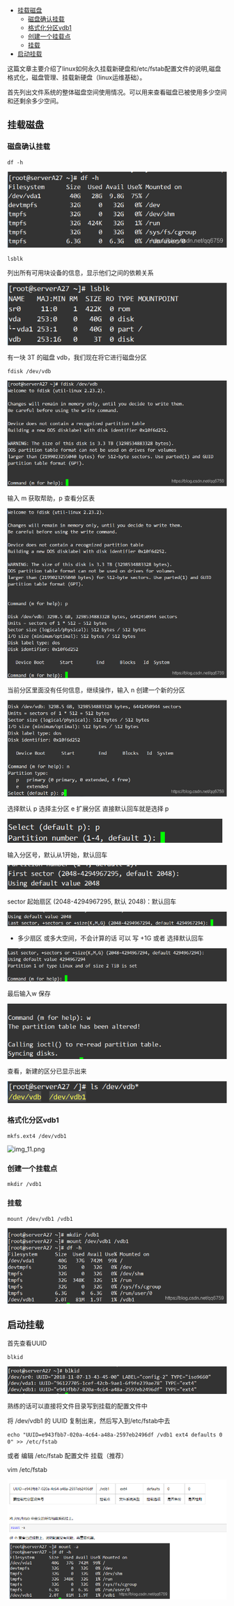 <!-- TOC -->
  * [挂载磁盘](#挂载磁盘)
    * [磁盘确认挂载](#磁盘确认挂载)
    * [格式化分区vdb1](#格式化分区vdb1-)
    * [创建一个挂载点](#创建一个挂载点)
    * [挂载](#挂载)
  * [启动挂载](#启动挂载)
<!-- TOC -->

这篇文章主要介绍了linux如何永久挂载新硬盘和/etc/fstab配置文件的说明,磁盘格式化，磁盘管理、挂载新硬盘（linux运维基础）。

首先列出文件系统的整体磁盘空间使用情况。可以用来查看磁盘已被使用多少空间和还剩余多少空间。
## 挂载磁盘

### 磁盘确认挂载
```shell
df -h
```
![img.png](img%2Fimg.png)


```shell
lsblk
```
列出所有可用块设备的信息，显示他们之间的依赖关系

![img_1.png](img%2Fimg_1.png)

有一块 3T 的磁盘 vdb，我们现在将它进行磁盘分区


```shell
fdisk /dev/vdb
```

![img_2.png](img%2Fimg_2.png)

输入 m 获取帮助，p 查看分区表

![img_3.png](img%2Fimg_3.png)

当前分区里面没有任何信息，继续操作，输入 n 创建一个新的分区

![img_4.png](img%2Fimg_4.png)

选择默认 p 选择主分区  e 扩展分区 直接默认回车就是选择 p

![img_5.png](img%2Fimg_5.png)

输入分区号，默认从1开始，默认回车

![img_6.png](img%2Fimg_6.png)

sector 起始扇区 (2048-4294967295, 默认 2048)：默认回车

![img_7.png](img%2Fimg_7.png)

+ 多少扇区 或多大空间，不会计算的话 可以 写 +1G 或者 选择默认回车

![img_8.png](img%2Fimg_8.png)

最后输入w 保存

![img_9.png](img%2Fimg_9.png)

查看，新建的区分已显示出来

![img_10.png](img%2Fimg_10.png)


### 格式化分区vdb1 

```mkfs.ext4 /dev/vdb1```

![img_11.png](img%2Fimg_11.png)

### 创建一个挂载点

```shell
mkdir /vdb1

```

### 挂载

```shell
mount /dev/vdb1 /vdb1

```

![img_12.png](img%2Fimg_12.png)

## 启动挂载

首先查看UUID

```shell
blkid
```
![img_13.png](img%2Fimg_13.png)

熟练的话可以直接将文件目录写到挂载的配置文件中

将 /dev/vdb1 的 UUID 复制出来，然后写入到/etc/fstab中去

```shell
echo "UUID=e943fbb7-020a-4c64-a48a-2597eb2496df /vdb1 ext4 defaults 0 0" >> /etc/fstab
```
或者 编辑 /etc/fstab 配置文件 挂载（推荐）

vim /etc/fstab

![img_14.png](img%2Fimg_14.png)